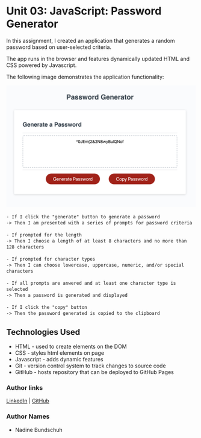 # Unit 03: JavaScript: Password Generator

In this assignment, I created an application that generates a random password based on user-selected criteria.

The app runs in the browser and features dynamically updated HTML and CSS powered by Javascript.

The following image demonstrates the application functionality:

![password generator demo](./Assets/03-hw-demo.png)



```
- If I click the "generate" button to generate a password
-> Then I am presented with a series of prompts for password criteria

- If prompted for the length
-> Then I choose a length of at least 8 characters and no more than 128 characters

- If prompted for character types
-> Then I can choose lowercase, uppercase, numeric, and/or special characters

- If all prompts are anwered and at least one character type is selected
-> Then a password is generated and displayed

- If I click the "copy" button
-> Then the password generated is copied to the clipboard

```

## Technologies Used
- HTML - used to create elements on the DOM
- CSS - styles html elements on page
- Javascript - adds dynamic features
- Git - version control system to track changes to source code
- GitHub - hosts repository that can be deployed to GitHub Pages

### Author links
[LinkedIn](https://www.linkedin.com/in/nadine-bundschuh-731233b9)
|
[GitHub](https://github.com/nadineb1160)

### Author Names
- Nadine Bundschuh